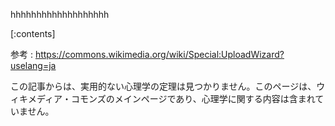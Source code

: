 

hhhhhhhhhhhhhhhhhhh
    
[:contents]

参考 : https://commons.wikimedia.org/wiki/Special:UploadWizard?uselang=ja

この記事からは、実用的ない心理学の定理は見つかりません。このページは、ウィキメディア・コモンズのメインページであり、心理学に関する内容は含まれていません。

    
